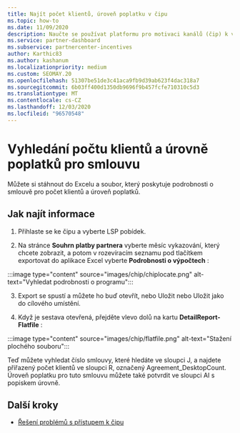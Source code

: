 ```yaml
---
title: Najít počet klientů, úroveň poplatku v čipu
ms.topic: how-to
ms.date: 11/09/2020
description: Naučte se používat platformu pro motivaci kanálů (čip) k vyhledání informací o počtu klientů a úrovních poplatků za smlouvu.
ms.service: partner-dashboard
ms.subservice: partnercenter-incentives
author: Karthic83
ms.author: kashanum
ms.localizationpriority: medium
ms.custom: SEOMAY.20
ms.openlocfilehash: 51307be51de3c41aca9fb9d39ab623f4dac318a7
ms.sourcegitcommit: 6b03ff400d1350db9696f9b457fcfe710310c5d3
ms.translationtype: MT
ms.contentlocale: cs-CZ
ms.lasthandoff: 12/03/2020
ms.locfileid: "96570548"
---
```

# <a name="locate-the-desktop-count-and-fee-level-for-an-agreement"></a>Vyhledání počtu klientů a úrovně poplatků pro smlouvu

Můžete si stáhnout do Excelu a soubor, který poskytuje podrobnosti o smlouvě pro počet klientů a úroveň poplatků.

## <a name="how-to-locate-the-information"></a>Jak najít informace

1. Přihlaste se ke čipu a vyberte LSP pobídek.

2. Na stránce **Souhrn platby partnera** vyberte měsíc vykazování, který chcete zobrazit, a potom v rozevíracím seznamu pod tlačítkem exportovat do aplikace Excel vyberte **Podrobnosti o výpočtech** :

:::image type="content" source="images/chip/chiplocate.png" alt-text="Vyhledat podrobnosti o programu":::

3. Export se spustí a můžete ho buď otevřít, nebo Uložit nebo Uložit jako do cílového umístění.

4. Když je sestava otevřená, přejděte vlevo dolů na kartu **DetailReport-Flatfile** :

:::image type="content" source="images/chip/flatfile.png" alt-text="Stažení plochého souboru":::

Teď můžete vyhledat číslo smlouvy, které hledáte ve sloupci J, a najdete přiřazený počet klientů ve sloupci R, označený Agreement_DesktopCount. Úroveň poplatku pro tuto smlouvu můžete také potvrdit ve sloupci AI s popiskem úrovně.

## <a name="next-steps"></a>Další kroky

- [Řešení problémů s přístupem k čipu](chip-access-trouble.md)
